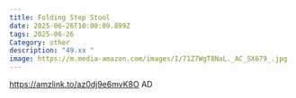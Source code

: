 ```yaml
---
title: Folding Step Stool
date: 2025-06-26T10:00:09.899Z
tags: 2025-06-26
Category: other
description: "49.xx "
image: https://m.media-amazon.com/images/I/71Z7WgT8NaL._AC_SX679_.jpg
---
```

https://amzlink.to/az0dj9e6mvK8O     AD